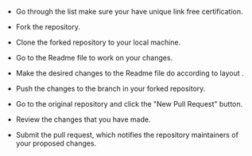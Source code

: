 
* Go through the list  make sure your have unique link free certification.

* Fork the repository.
* Clone the forked repository to your local machine.
* Go to the Readme file to work on your changes.
* Make the desired changes to the Readme file do according to layout .
* Push the changes to the branch in your forked repository.
* Go to the original repository and click the "New Pull Request" button.
* Review the changes that you have made.
* Submit the pull request, which notifies the repository maintainers of your proposed changes.


